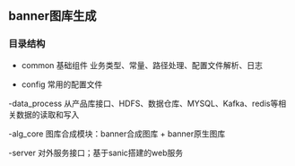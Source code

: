 ## banner图库生成

### 目录结构
- common 基础组件 业务类型、常量、路径处理、配置文件解析、日志

- config 常用的配置文件

-data_process 从产品库接口、HDFS、数据仓库、MYSQL、Kafka、redis等相关数据的读取和写入

-alg_core  图库合成模块：banner合成图库 + banner原生图库

-server  对外服务接口；基于sanic搭建的web服务
    
        
    

            


